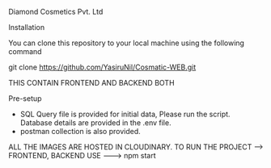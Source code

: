 Diamond Cosmetics Pvt. Ltd

Installation

You can clone this repository to your local machine using the following command

git clone https://github.com/YasiruNil/Cosmatic-WEB.git

THIS CONTAIN FRONTEND AND BACKEND BOTH

Pre-setup
  * SQL Query file is provided for initial data, Please run the script. Database details are provided in the .env file.
  * postman collection is also provided.


ALL THE IMAGES ARE HOSTED IN CLOUDINARY.
TO RUN THE PROJECT --> 
    FRONTEND, BACKEND USE ---> npm start



